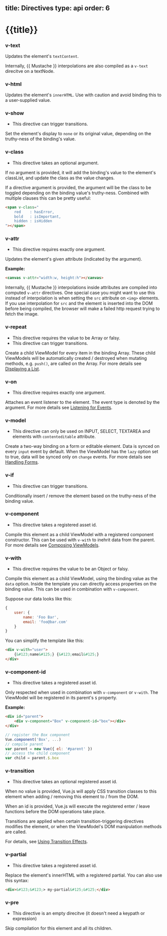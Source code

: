 title: Directives
type: api
order: 6
---

# {{title}}

### v-text

Updates the element's `textContent`.

Internally, &#123;&#123; Mustache &#125;&#125; interpolations are also compiled as a `v-text` direcitve on a textNode.

### v-html

Updates the element's `innerHTML`. Use with caution and avoid binding this to a user-supplied value.

### v-show

- This directive can trigger transitions.

Set the element's display to `none` or its original value, depending on the truthy-ness of the binding's value.

### v-class

- This directive takes an optional argument.

If no argument is provided, it will add the binding's value to the element's classList, and update the class as the value changes.

If a directive argument is provided, the argument will be the class to be toggled depending on the binding value's truthy-ness. Combined with multiple clauses this can be pretty useful:

``` html
<span v-class="
    red    : hasError,
    bold   : isImportant,
    hidden : isHidden
"></span>
```

### v-attr

- This directive requires exactly one argument.

Updates the element's given attribute (indicated by the argument).

**Example:**

``` html
<canvas v-attr="width:w, height:h"></canvas>
```

Internally, &#123;&#123; Mustache &#125;&#125; interpolations inside attributes are compiled into computed `v-attr` directives. One special case you might want to use this instead of interpolation is when setting the `src` attribute on `<img>` elements. If you use interpolation for `src` and the element is inserted into the DOM before being compiled, the browser will make a failed http request trying to fetch the image.

### v-repeat

- This directive requires the value to be Array or falsy.
- This directive can trigger transitions.

Create a child ViewModel for every item in the binding Array. These child ViewModels will be automatically created / destroyed when mutating methods, e.g. `push()`, are called on the Array. For more details see [Displaying a List](/guide/list.html).

### v-on

- This directive requires exactly one argument.

Attaches an event listener to the element. The event type is denoted by the argument. For more details see [Listening for Events](/guide/events.html).

### v-model

- This directive can only be used on INPUT, SELECT, TEXTAREA and elements with `contenteditable` attribute.

Create a two-way binding on a form or editable element. Data is synced on every `input` event by default. When the ViewModel has the `lazy` option set to true, data will be synced only on `change` events. For more details see [Handling Forms](/guide/forms.html).

### v-if

- This directive can trigger transitions.

Conditionally insert / remove the element based on the truthy-ness of the binding value.

### v-component

- This directive takes a registered asset id.

Compile this element as a child ViewModel with a registered component constructor. This can be used with `v-with` to inehrit data from the parent. For more details see [Composing ViewModels](/guide/composition.html).

### v-with

- This directive requires the value to be an Object or falsy.

Compile this element as a child ViewModel, using the binding value as the `data` option. Inside the template you can directly access properties on the binding value. This can be used in combination with `v-component`.

Suppose our data looks like this:

``` js
{
    user: {
        name: 'Foo Bar',
        email: 'foo@bar.com'
    }
}
```

You can simplify the template like this:

``` html
<div v-with="user">
    {&#123;name&#125;} {&#123;email&#125;}
</div>
```

### v-component-id

- This directive takes a registered asset id.

Only respected when used in combination with `v-component` or `v-with`. The ViewModel will be registered in its parent's `$` property.

**Example:**

``` html
<div id="parent">
    <div v-component="Box" v-component-id="box"></div>
</div>
```

``` js
// register the Box component
Vue.component('Box', ...)
// compile parent
var parent = new Vue({ el: '#parent' })
// access the child component
var child = parent.$.box
```

### v-transition

- This directive takes an optional registered asset id.

When no value is provided, Vue.js will apply CSS transition classes to this element when adding / removing this element to / from the DOM.

When an id is provided, Vue.js will execute the registered enter / leave functions before the DOM operations take place.

Transitions are applied when certain transition-triggering directives modifies the element, or when the ViewModel's DOM manipulation methods are called.

For details, see [Using Transition Effects](/guide/transitions.html).

### v-partial

- This directive takes a registered asset id.

Replace the element's innerHTML with a registered partial. You can also use this syntax:

``` html
<div>&#123;&#123;> my-partial&#125;&#125;</div>
```

### v-pre

- This directive is an empty direcitve (it doesn't need a keypath or expression)

Skip compilation for this element and all its children.